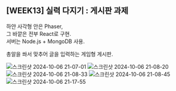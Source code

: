 ## [WEEK13] 실력 다지기 : 게시판 과제

하얀 사각형 안은 Phaser,<br>
그 바깥은 전부 React로 구현. <br>
서버는 Node.js + MongoDB 사용. <br>

총알을 쏴서 맞추어 글을 입력하는 게임형 게시판.

![스크린샷 2024-10-06 21-07-01](https://github.com/user-attachments/assets/615d920c-c412-4b40-8222-778b0f201538)
![스크린샷 2024-10-06 21-08-20](https://github.com/user-attachments/assets/ec897dd8-e708-41df-b106-a29f92a59c58)
![스크린샷 2024-10-06 21-08-33](https://github.com/user-attachments/assets/af2ec5e9-b5fa-47f5-ae20-fc71e30c932d)
![스크린샷 2024-10-06 21-08-45](https://github.com/user-attachments/assets/1cbe18c7-3ee1-4e34-bb69-96653981e056)
![스크린샷 2024-10-06 21-17-55](https://github.com/user-attachments/assets/fedef1dd-84eb-4258-ba32-1eb9ba6927e8)
